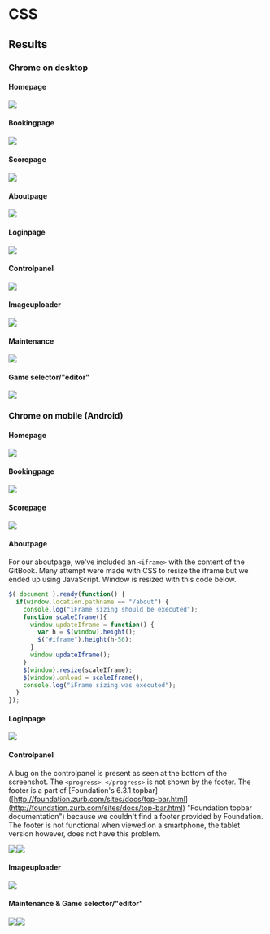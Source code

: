 # CSS

## Results

### Chrome on desktop

#### Homepage

![](/assets/homepage.jpg)

#### Bookingpage

![](/assets/booking.jpg)

#### Scorepage

#### ![](/assets/scores.jpg)

#### Aboutpage

![](/assets/about.jpg)

#### Loginpage

![](/assets/login.jpg)

#### Controlpanel

![](/assets/controlpanel.jpg)

#### Imageuploader

![](/assets/upload.jpg)

#### Maintenance

![](/assets/maintenance.jpg)

#### Game selector/"editor"

![](/assets/editgame-booking.jpg)

### Chrome on mobile \(Android\)

#### Homepage

![](/assets/m.homepage.jpg)

#### Bookingpage

![](/assets/m.booking.jpg)

#### Scorepage

![](/assets/m.scores.jpg)

#### Aboutpage

For our aboutpage, we've included an `<iframe>` with the content of the GitBook. Many attempt were made with CSS to resize the iframe but we ended up using JavaScript. Window is resized with this code below.

```js
$( document ).ready(function() {
  if(window.location.pathname == "/about") {
    console.log("iFrame sizing should be executed");
    function scaleIframe(){
      window.updateIframe = function() {
        var h = $(window).height();
        $("#iframe").height(h-56);
      }
      window.updateIframe();
    }
    $(window).resize(scaleIframe);
    $(window).onload = scaleIframe();
    console.log("iFrame sizing was executed");
  }
});
```

#### Loginpage

![](/assets/m.login.jpg)

#### Controlpanel

A bug on the controlpanel is present as seen at the bottom of the screenshot. The `<progress> </progress>` is not shown by the footer. The footer is a part of \[Foundation's 6.3.1 topbar\]\([http://foundation.zurb.com/sites/docs/top-bar.html](http://foundation.zurb.com/sites/docs/top-bar.html) "Foundation topbar documentation"\) because we couldn't find a footer provided by Foundation. The footer is not functional when viewed on a smartphone, the tablet version however, does not have this problem.

![](/assets/m.controlpanel1.jpg)![](/assets/m.controlpanel2.jpg)

#### Imageuploader

![](/assets/m.upload.jpg)

#### Maintenance & Game selector/"editor"

![](/assets/m.maintenance.jpg)![](/assets/m.game-booking-editor.jpg)

